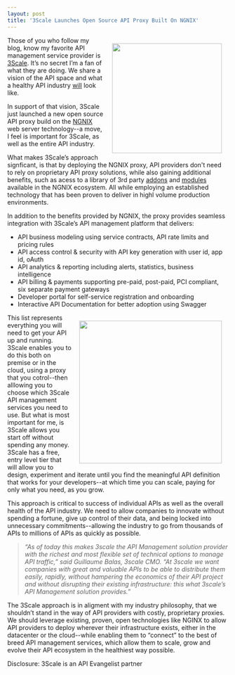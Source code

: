 ```yaml
---
layout: post
title: '3Scale Launches Open Source API Proxy Built On NGNIX'
---
```

<p><a title="3Scale" href="http://www.3scale.net/"><img style="padding: 15px;" src="https://s3.amazonaws.com/kinlane-productions/api-service-providers/3scale-logo.jpg" alt="" width="250" align="right" /></a></p>
<p>Those of you who follow my blog, know my favorite API management service provider is <a title="3Scale" href="http://www.3scale.net/">3Scale</a>.  It&rsquo;s no secret I&rsquo;m a fan of what they are doing.  We share a vision of the API space and what a healthy API industry <span style="text-decoration: underline;">will</span> look like.</p>
<p>In support of that vision, 3Scale just launched a new open source API proxy build on the <a title="NGINX" href="http://wiki.nginx.org/Main">NGNIX</a> web server technology--a move, I feel is important for 3Scale, as well as the entire API industry.</p>
<p>What makes 3Scale&rsquo;s approach signficant, is that by deploying the NGNIX proxy, API providers don't need to rely on proprietary API proxy solutions, while also gaining additional benefits, such as acess to a library of 3rd party <a title="addons" href="http://wiki.nginx.org/3rdPartyModules">addons</a> and <a title="modules" href="http://wiki.nginx.org/Modules">modules</a> available in the NGNIX ecosystem. All while employing an established technology that has been proven to deliver in highl volume production environments.</p>
<p>In addition to the benefits provided by NGNIX, the proxy provides seamless integration with 3Scale&rsquo;s API management platform that delivers:</p>
<ul class="mainlist">
<li>API business modeling using service contracts, API rate limits and pricing rules</li>
<li>API access control &amp; security with API key generation with user id, app id, oAuth</li>
<li>API analytics &amp; reporting including alerts, statistics, business intelligence</li>
<li>API billing &amp; payments supporting pre-paid, post-paid, PCI compliant, six separate payment gateways</li>
<li>Developer portal for self-service registration and onboarding</li>
<li>Interactive API Documentation for better adoption using Swagger</li>
</ul>
<p><a title="3Scale" href="http://www.3scale.net/"><img style="padding: 15px;" src="https://s3.amazonaws.com/kinlane-productions/api-service-providers/3Scale/3scale-API-Proxy-Admin-Panel.png" alt="" width="325" align="right" /></a></p>
<p>This list represents everything you will need to get your API up and running.  3Scale enables you to do this both on premise or in the cloud, using a proxy that you cotrol--then alllowing you to choose which 3Scale API management services you need to use.  But what is most important for me, is 3Scale allows you start off without spending any money.  3Scale has a free, entry level tier that will allow you to design, experiment and iterate until you find the meaningful API definition that works for your developers--at which time you can scale, paying for only what you need, as you grow.&nbsp;</p>
<p>This approach is critical to success of individual APIs as well as the overall health of the API industry.  We need to allow companies to innovate without spending a fortune, give up control of their data, and being locked into unnecessary commitments--allowing the industry to go from thousands of APIs to millions of APIs as quickly as possible.</p>
<blockquote><em>&ldquo;As of today this makes 3scale the API Management solution provider with the richest and most flexible set of technical options to manage API traffic,&rdquo; said Guillaume Balas, 3scale CMO. &ldquo;At 3scale we want companies with great and valuable APIs to be able to distribute them easily, rapidly, without hampering the economics of their API project and without disrupting their existing infrastructure: this what 3scale&rsquo;s API Management solution provides.&rdquo;</em></blockquote>
<p>The 3Scale approach is in aligment with my industry philosophy, that we shouldn&rsquo;t stand in the way of API providers with costly, proprietary proxies.  We should leverage existing, proven, open technologies like NGINX to allow API providers to deploy wherever their infrastructure exists, either in the datacenter or the cloud--while enabling them to &ldquo;connect&rdquo; to the best of breed API management services, which allow them to scale, grow and evolve their API ecosystem in the healthiest way possible.</p>
<p>Disclosure: 3Scale is an API Evangelist partner</p>
